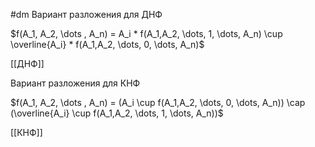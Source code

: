 #dm 
Вариант разложения для ДНФ

$f(A_1, A_2, \dots , A_n) = A_i * f(A_1,A_2, \dots, 1, \dots, A_n) \cup \overline{A_i} * f(A_1,A_2, \dots, 0, \dots, A_n)$

[[ДНФ]]

Вариант разложения для КНФ

$f(A_1, A_2, \dots , A_n) = (A_i \cup f(A_1,A_2, \dots, 0, \dots, A_n)) \cap (\overline{A_i} \cup f(A_1,A_2, \dots, 1, \dots, A_n))$

[[КНФ]]
